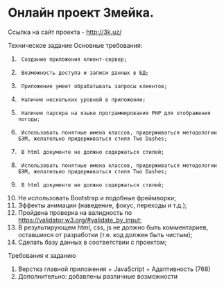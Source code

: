 # Онлайн проект Змейка.

Ссылка на сайт проекта - http://3k.uz/

Техническое задание
Основные требования:
1.  	Создание приложения клиент-сервер;
2.  	Возможность доступа и записи данных в БД;
3.  	Приложение умеет обрабатывать запросы клиентов;
4.  	Наличие нескольких уровней в приложении;
5.  	Наличие парсера на языке программирования PHP для отображения погоды;
6.  	Использовать понятные имена классов, придерживаться методологии БЭМ, желательно придерживаться стиля Two Dashes;
7.  	В html документе не должно содержаться стилей;
8.  	Использовать понятные имена классов, придерживаться методологии БЭМ, желательно придерживаться стиля Two Dashes;
9.  	В html документе не должно содержаться стилей;
10.   Не использовать Bootstrap и подобные фреймворки;
11.   Эффекты анимации (наведение, фокус, переходы и т.д.);
12.   Пройдена проверка на валидность по https://validator.w3.org/#validate_by_input;
13.   В результирующем html, css, js не должно быть комментариев, оставшихся от разработки (т.е. код должен быть чистым);
14.   Сделать базу данных в соответствии с проектом;

Требования к заданию
1.  Верстка главной приложения + JavaScript + Адаптивность (768)
2. Дополнительно: добавлены различные возможности
